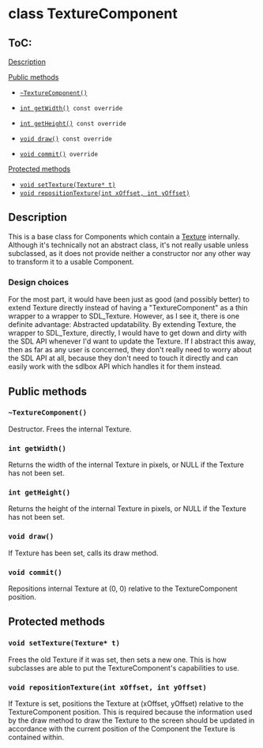 # class TextureComponent

## ToC:

[Description](#description)

[Public methods](#public-methods)

* [`~TextureComponent()`](#texturecomponent)

* [`int getWidth()`](#int-getwidth)` const override`
* [`int getHeight()`](#int-getheight)` const override`

* [`void draw()`](#void-draw)` const override`

* [`void commit()`](#void-commit)` override`

[Protected methods](#protected-methods)

* [`void setTexture(Texture* t)`](#void-settexturetexture-t)
* [`void repositionTexture(int xOffset, int yOffset)`](#void-repositiontextureint-xoffset-int-yoffset)

## Description

This is a base class for Components which contain a [Texture](Texture.md)
internally. Although it's technically not an abstract class, it's not really
usable unless subclassed, as it does not provide neither a constructor nor any
other way to transform it to a usable Component.

### Design choices

For the most part, it would have been just as good (and possibly better) to
extend Texture directly instead of having a "TextureComponent" as a thin wrapper
to a wrapper to SDL_Texture. However, as I see it, there is one definite
advantage: Abstracted updatability. By extending Texture, the wrapper to
SDL_Texture, directly, I would have to get down and dirty with the SDL API
whenever I'd want to update the Texture. If I abstract this away, then as far as
any user is concerned, they don't really need to worry about the SDL API at all,
because they don't need to touch it directly and can easily work with the sdlbox
API which handles it for them instead.

## Public methods

### `~TextureComponent()`

Destructor. Frees the internal Texture.

### `int getWidth()`

Returns the width of the internal Texture in pixels, or NULL if the Texture has
not been set.

### `int getHeight()`

Returns the height of the internal Texture in pixels, or NULL if the Texture has
not been set.

### `void draw()`

If Texture has been set, calls its draw method.

### `void commit()`

Repositions internal Texture at (0, 0) relative to the TextureComponent
position.

## Protected methods

### `void setTexture(Texture* t)`

Frees the old Texture if it was set, then sets a new one. This is how subclasses
are able to put the TextureComponent's capabilities to use.

### `void repositionTexture(int xOffset, int yOffset)`

If Texture is set, positions the Texture at (xOffset, yOffset) relative to the
TextureComponent position. This is required because the information used by the
draw method to draw the Texture to the screen should be updated in accordance
with the current position of the Component the Texture is contained within.
